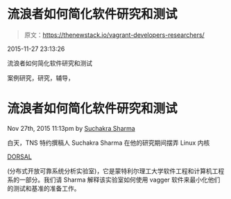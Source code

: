 # 流浪者如何简化软件研究和测试

> 原文：<https://thenewstack.io/vagrant-developers-researchers/>

2015-11-27 23:13:26

流浪者如何简化软件研究和测试

案例研究，研究，辅导，

# 流浪者如何简化软件研究和测试

Nov 27th, 2015 11:13pm by [Suchakra Sharma](https://thenewstack.io/author/suchakra/ "Posts by Suchakra Sharma")

白天，TNS 特约撰稿人 Suchakra Sharma 在他的研究期间摆弄 Linux 内核

[DORSAL](http://www.dorsal.polymtl.ca/)

(分布式开放可靠系统分析实验室)，它是蒙特利尔理工大学软件工程和计算机工程系的一部分。我们请 Sharma 解释该实验室如何使用 vagger 软件来最小化他们的测试和基准的准备工作。

   <title>WordPress › Error</title>